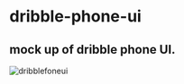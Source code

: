 # dribble-phone-ui
## mock up of dribble phone UI.

![dribblefoneui](https://user-images.githubusercontent.com/46998960/55275519-a8893c80-52e7-11e9-8ade-d499a24b78db.JPG)
